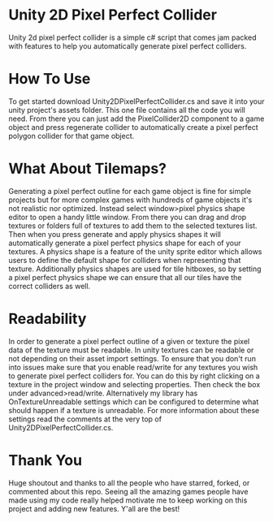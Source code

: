 # Unity 2D Pixel Perfect Collider

Unity 2d pixel perfect collider is a simple c# script that comes jam packed with features to help you automatically generate pixel perfect colliders.

# How To Use

To get started download Unity2DPixelPerfectCollider.cs and save it into your unity project's assets folder. This one file contains all the code you will need. From there you can just add the PixelCollider2D component to a game object and press regenerate collider to automatically create a pixel perfect polygon collider for that game object.

# What About Tilemaps?

Generating a pixel perfect outline for each game object is fine for simple projects but for more complex games with hundreds of game objects it's not realistic nor optimized. Instead select window>pixel physics shape editor to open a handy little window. From there you can drag and drop textures or folders full of textures to add them to the selected textures list. Then when you press generate and apply physics shapes it will automatically generate a pixel perfect physics shape for each of your textures. A physics shape is a feature of the unity sprite editor which allows users to define the default shape for colliders when representing that texture. Additionally physics shapes are used for tile hitboxes, so by setting a pixel perfect physics shape we can ensure that all our tiles have the correct colliders as well.

# Readability

In order to generate a pixel perfect outline of a given or texture the pixel data of the texture must be readable. In unity textures can be readable or not depending on their asset import settings. To ensure that you don't run into issues make sure that you enable read/write for any textures you wish to generate pixel perfect colliders for. You can do this by right clicking on a texture in the project window and selecting properties. Then check the box under advanced>read/write. Alternatively my library has OnTextureUnreadable settings which can be configured to determine what should happen if a texture is unreadable. For more information about these settings read the comments at the very top of Unity2DPixelPerfectCollider.cs.

# Thank You

Huge shoutout and thanks to all the people who have starred, forked, or commented about this repo. Seeing all the amazing games people have made using my code really helped motivate me to keep working on this project and adding new features. Y'all are the best!
